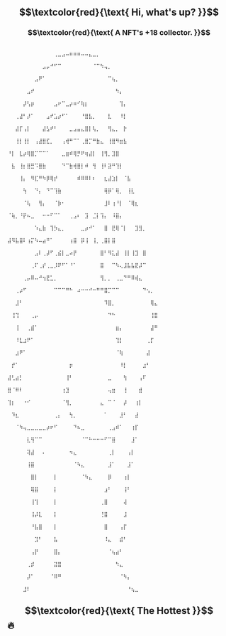 ## $$\textcolor{red}{\text{ Hi, what's up? }}$$


### $$\textcolor{red}{\text{  A NFT's +18 collector. }}$$

                                                 
                                                 ⠀⠀⠀⠀⠀⠀⠀⠀⠀⠀⠀⠀⢀⣀⣠⠤⠶⠶⠶⠤⠤⣄⣀⡀⠀⠀⠀⠀⠀⠀⠀⠀⠀⠀⠀⠀⠀⠀⠀                
                                                 ⠀⠀⠀⠀⠀⠀⠀⠀⠀⣠⡤⠚⠋⠉⠀⠀⠀⠀⠀⠀⠀⠀⠈⠉⠳⢤⡀⠀⠀⠀⠀⠀⠀⠀⠀⠀⠀⠀⠀⠀⠀
                                                 ⠀⠀⠀⠀⠀⠀⠀⣠⠟⠁⠀⠀⠀⠀⠀⠀⠀⠀⠀⠀⠀⠀⠀⠀⠀⠀⠉⢦⡀⠀⠀⠀⠀⠀⠀⠀
                                                 ⠀⠀⠀⠀⠀⣠⠞⠀⠀⠀⠀⠀⠀⠀⠀⠀⠀⠀⠀⠀⠀⠀⠀⠀⠀⠀⠀⠀⠳⡄⠀⠀⠀⠀⠀⠀⠀⠀⠀
                                                 ⠀⠀⠀⠀⡼⢣⡶⠀⠀⠀⠀⠀⣠⠖⠉⣀⡴⠶⠊⢷⡆⠀⠀⠀⠀⠀⠀⠀⠀⢹⡄⠀⠀⠀⠀⠀⠀⠀⠀
                                                 ⠀⠀⢀⣼⠃⡼⠁⠀⠀⠀⣠⠞⣡⡴⠋⠁⠀⠀⠀⠘⣿⣧⡀⠀⠀⠀⣇⠀⠀⠸⡇⠀⠀⠀⠀⠀⠀⠀⠀
                                                 ⠀⠀⣼⡏⢠⡇⠀⠀⠀⣼⣣⠞⠃⠀⠀⠀⣀⣠⣤⣄⣿⡇⢧⡀⠀⠀⢻⣄⡀⠀⡗⠀⠀⠀⠀⠀⠀⠀⠀
                                                 ⠀⠀⢸⡇⢸⡇⠀⢠⣼⣿⣏⡀⠀⠀⢠⢾⠛⠉⠁⢀⣿⡉⠛⣷⣄⠀⢸⣿⠻⣶⣧⠀⠀⠀⠀⠀⠀⠀⠀
                                                 ⠀ ⠘⡇⠀⣇⡴⢿⣿⡉⠉⠉⠁⠀⠀⠀⣀⣶⠾⢿⡛⠟⢶⣼⡇⠀⢸⢻⡀⣹⣿⠀⠀⠀⠀⠀⠀⠀⠀
                                                 ⠀  ⠀⣧⠀⢸⡆⣿⣛⠩⣿⣷⠀⠀⠀⠀⠙⠉⣷⢾⣿⡇⠾⠀⢻⠀⢸⠇⣽⠛⢹⡇⠀⠀⠀⠀⠀⠀⠀
                                                 ⠀⠀⠀⢸⡄⠀⠻⣏⠛⠳⡿⢿⡞⠀⠀⠀⠀⠀⠾⠿⠿⠇⠆⠀⠀⣆⣼⣱⡇⠀⠈⣧⠀⠀⠀⠀⠀⠀⠀
                                                 ⠀⠀⠀⠀⢳⠀⠀⠙⡄⠀⠙⠉⢹⣷⠀⠀⠀⠀⠀⠀⠀⠀⠀⠀⠀⢿⡿⠁⢿⡀⠀⢸⣇⠀⠀⠀⠀⠀⠀
                                                 ⠀⠀⠀⠀⠈⢧⠀⠀⢻⡄⠀⠀⠈⡷⠂⠀⠀⠀⠀⠀⠀⠀⠀⠀⠀⣸⠇⢰⠘⡇⠀⠈⢿⣆⠀⠀⠀⠀⠀
                                                 ⠀     ⠈⢷⡀⠘⡟⠦⣀⠀⠀⠒⠒⠋⠉⠁⠀⠀⢀⣠⠆⠀⣹⠀⣈⡇⢹⡄⠀⠸⣿⡄⠀⠀⠀⠀
                                                 ⠀⠀⠀⠀⠀⠀⠀⠱⣄⣷⠀⢹⡳⣄⡀⠀⠀⠀⠀⣀⡴⠚⠁⠀⠀⣿⠀⣟⢿⠈⡇⠀⠀⣹⣻⡀⠀⠀⠀
                                                 ⠀        ⣼⠻⣧⣿⠇⢰⡍⠳⠤⣴⠛⠁⠀⠀⠀⠀⢰⣿⠀⡿⢸⠀⢸⡀⢀⣿⡇⣿⠀⠀⠀
                                                 ⠀⠀⠀⠀⠀⠀⠀⣠⠇⢀⡼⠋⢀⣮⡇⣀⠴⡟⠀⠀⠀⠀⠀⠀⣿⠃⠻⣅⣼⠀⢸⡇⢸⣹⠀⣿⠀⠀⠀
                                                 ⠀⠀⠀⠀⠀⠀⢀⠏⢀⡞⢀⣀⡸⠟⠋⠁⠘⠁⠀⠀⠀⠀⠀⠀⣿⠀⠀⠉⠳⢄⣸⣧⣧⣟⡼⠉⠀⠀⠀
                                                 ⠀⠀⠀⠀⢀⡤⠿⠤⠚⢲⣟⣁⡀⠀⠀⠀⠀⠀⠀⠀⠀⠀⠀⠀⢻⡀⡀⠀⢀⣀⠙⠛⠿⢾⣄⠀⠀⠀⠀
                                                 ⠀⠀⢀⡴⠋⠀⠀⠀⠀⠀⠀⠀⠉⠉⠉⠛⠓⠀⠴⠒⠒⠚⠒⠛⠛⣿⡉⠉⠉⠀⠀⠀⠀⠀⠀⠙⢢⡀⠀
                                                 ⠀⠀⣸⠃⠀⠀⠀⠀⠀⠀⠀⠀⠀⠀⠀⠀⠀⠀⠀⠀⠀⠀⠀⠀⠀⠹⣿⡀⠀⠀⠀⠀⠀⠀⠀⠀⠀⢿⣄
                                                 ⠀⢸⢹⠀⠀⠀⢀⡤⠀⠀⠀⠀⠀⠀⠀⠀⠀⠀⠀⠀⠀⠀⠀⠀⠀⠀⠙⠓⠀⠀⠀⠀⠀⠀⠀⠀⠀⢸⣿
                                                 ⠀⠀⢸⠀⠀⢀⣾⠁⠀⠀⠀⠀⠀⠀⠀⠀⠀⠀⠀⠀⠀⠀⠀⠀⠀⠀⠀⠀⣶⡄⠀⠀⠀⠀⠀⠀⠀⣼⠛
                                                 ⠀⠀⠸⣇⣰⠟⠁⠀⠀⠀⠀⠀⠀⠀⠀⠀⠀⠀⠀⠀⠀⠀⠀⠀⠀⠀⠀⠀⢹⡇⠀⠀⠀⠀⠀⠀⢀⡏⠀
                                                 ⠀⠀⣰⠟⠁⠀⠀⠀⠀⠀⠀⠀⠀⠀⠀⠀⠀⠀⠀⠀⠀⠀⠀⠀⠀⠀⠀⠀⠈⢷⠀⠀⠀⠀⠀⠀⣼⠀⠀
                                                 ⠀⡞⠁⠀⠀⠀⠀⠀⠀⠀⠀⠀⠀⠀⠀⠀⡶⠀⠀⠀⠀⠀⠀⠀⠀⠀⠀⠀⠀⠸⡇⠀⠀⠀⠀⣰⠃⠀⠀
                                                 ⣼⢃⣴⡃⠀⠀⠀⠀⠀⠀⠀⠀⠀⠀⠀⢸⠃⠀⠀⠀⠀⠀⠀⠀⠀⠀⣀⠀⠀⠀⢳⠀⠀⠀⢠⠏⠀⠀⠀
                                                 ⣿⠈⠿⠇⠀⠀⠀⠀⠀⠀⠀⠀⠀⠀⢰⣹⠀⠀⠀⠀⠀⠀⠀⠀⠀⠀⢤⣶⠀⠀⢸⠀⠀⠀⣾⠀⠀⠀⠀
                                                 ⢹⡆⠀⠀⠐⠊⠀⠀⠀⠀⠀⠀⠀⠀⠈⢻⡀⠀⠀⠀⠀⠀⠀⠀⣄⠀⠉⠈⠀⠀⡼⠀⠀⢰⡇⠀⠀⠀⠀
                                                 ⠀⠹⣆⠀⠀⠀⠀⠀⠀⠀⠀⠀⢀⡄⠀⠀⢳⡀⠀⠀⠀⠀⠀⠀⠀⠁⠀⠀⠀⣸⠃⠀⠀⣼⠀⠀⠀⠀⠀
                                                 ⠀⠀⠈⠳⢤⣀⣀⣀⣀⣀⡴⠖⠋⠀⠀⠀⠀⠙⠦⣀⠀⠀⠀⠀⠀⠀⢀⣠⠾⠁⠀⠀⢰⡏⠀⠀⠀⠀⠀
                                                 ⠀⠀⠀⠀⠀⣇⢻⠉⠉⠀⠀⠀⠀⠀⠀⠀⠀⠀⠀⠈⠉⠓⠒⠒⠒⠋⠉⣿⠀⠀⠀⠀⣸⠁⠀⠀⠀⠀⠀
                                                 ⠀⠀⠀⠀⠀⢽⣼⠀⠀⠄⠀⠀⠀⠀⠀⠀⠲⣄⠀⠀⠀⠀⠀⠀⠀⠀⢀⡇⠀⠀⠀⢠⡇⠀⠀⠀⠀⠀⠀
                                                 ⠀⠀⠀⠀⠀⢸⣿⠀⠀⠀⠀⠀⠀⠀⠀⠀⠀⠈⠳⣄⠀⠀⠀⠀⠀⠀⣸⠁⠀⠀⠀⣸⠁⠀⠀⠀⠀⠀⠀
                                                 ⠀⠀⠀⠀⠀⠀⣿⡇⠀⠀⠀⠀⡇⠀⠀⠀⠀⠀⠀⠈⠳⣄⠀⠀⠀⠀⡿⠀⠀⠀⢰⡇⠀⠀⠀⠀⠀⠀⠀
                                                 ⠀⠀⠀⠀⠀⠀⢿⣿⠀⠀⠀⠀⡇⠀⠀⠀⠀⠀⠀⠀⠀⠀⠀⠀⠀⣰⠃⠀⠀⠀⢸⠃⠀⠀⠀⠀⠀⠀⠀
                                                 ⠀⠀⠀⠀⠀⠀⢸⢹⠀⠀⠀⠀⡇⠀⠀⠀⠀⠀⠀⠀⠀⠀⠀⠀⢀⣿⠀⠀⠀⠀⢼⠀⠀⠀⠀⠀⠀⠀⠀
                                                 ⠀⠀⠀⠀⠀⠀⢸⡼⣇⠀⠀⠀⡇⠀⠀⠀⠀⠀⠀⠀⠀⠀⠀⠀⢘⣿⠀⠀⠀⠀⣸⠀⠀⠀⠀⠀⠀⠀⠀
                                                 ⠀⠀⠀⠀⠀⠀⠘⣧⣿⠀⠀⠀⡇⠀⠀⠀⠀⠀⠀⠀⠀⠀⠀⠀⠀⣿⠀⠀⠀⢠⡏⠀⠀⠀⠀⠀⠀⠀⠀
                                                 ⠀⠀⠀⠀⠀⠀⠀⣹⠃⠀⠀⠀⣧⠀⠀⠀⠀⠀⠀⠀⠀⠀⠀⠀⠀⠸⣄⠀⠀⣾⠃⠀⠀⠀⠀⠀⠀⠀⠀
                                                 ⠀⠀⠀⠀⠀⠀⢠⡟⠀⠀⠀⠀⣿⡄⠀⠀⠀⠀⠀⠀⠀⠀⠀⠀⠀⠀⠈⢦⣴⠃⠀⠀⠀⠀⠀⠀⠀⠀⠀
                                                 ⠀⠀⠀⠀⠀⢀⡾⠀⠀⠀⠀⠀⣽⣿⠀⠀⠀⠀⠀⠀⠀⠀⠀⠀⠀⠀⠀⠀⠳⣄⠀⠀⠀⠀⠀⠀⠀⠀⠀
                                                 ⠀⠀⠀⠀⠀⡼⠁⠀⠀⠀⠀⠈⠿⠛⠀⠀⠀⠀⠀⠀⠀⠀⠀⠀⠀⠀⠀⠀⠀⠈⠳⡄⠀⠀⠀⠀⠀⠀⠀
                                                 ⠀⠀⠀⠀⣸⠇⠀⠀⠀⠀⠀⠀⠀⠀⠀⠀⠀⠀⠀⠀⠀⠀⠀⠀⠀⠀⠀⠀⠀⠀⠀⠘⢦⣀⠀  
                         
                         
                         
## $$\textcolor{red}{\text{ The Hottest }}$$ 🔥




